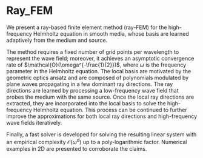 # Ray_FEM


We present a ray-based finite element method (ray-FEM) for the high-frequency Helmholtz equation in smooth media, whose basis are learned adaptively from the medium and source. 

The method requires a fixed number of grid points per wavelength to represent the wave field; moreover, it achieves an asymptotic convergence rate of $\mathcal{O}(\omega^{-\frac{1}{2}})$, where $\omega$ is the frequency parameter in the Helmholtz equation. The local basis are motivated by the geometric optics ansatz and are composed of polynomials modulated by plane waves propagating in a few dominant ray directions. The ray directions are learned by processing a low-frequency wave field that probes the medium with the same source. Once the local ray directions are extracted, they are incorporated into the local basis to solve the high-frequency Helmholtz equation. This process can be continued to further improve the approximations for both local ray directions and high-frequency wave fields iteratively. 

Finally, a fast solver is developed for solving the resulting linear system with an empirical complexity $\mathcal{O}(\omega^d)$ up to a poly-logarithmic factor. Numerical examples in 2D are presented to corroborate the claims.
